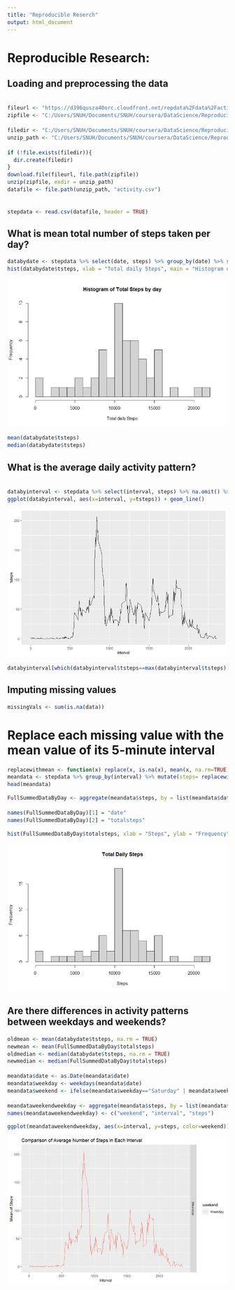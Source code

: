 ```yaml
---
title: "Reproducible Reserch"
output: html_document
---
```



# Reproducible Research: 

## Loading and preprocessing the data

```r

fileurl <- "https://d396qusza40orc.cloudfront.net/repdata%2Fdata%2Factivity.zip"
zipfile <- "C:/Users/SNUH/Documents/SNUH/coursera/DataScience/Reproducible Research/data.zip"

filedir <- "C:/Users/SNUH/Documents/SNUH/coursera/DataScience/Reproducible Research"
unzip_path <- "C:/Users/SNUH/Documents/SNUH/coursera/DataScience/Reproducible Research/data"

if (!file.exists(filedir)){
  dir.create(filedir)
}
download.file(fileurl, file.path(zipfile))
unzip(zipfile, exdir = unzip_path)
datafile <- file.path(unzip_path, "activity.csv")


stepdata <- read.csv(datafile, header = TRUE)

```


## What is mean total number of steps taken per day?

```r
databydate <- stepdata %>% select(date, steps) %>% group_by(date) %>% summarise(tsteps = sum(steps)) %>% na.omit()
hist(databydate$tsteps, xlab = "Total daily Steps", main = "Histogram of Total Steps by day", breaks = 20)
```

![image1](image1.png) 

```r
mean(databydate$tsteps)
median(databydate$tsteps)
```



## What is the average daily activity pattern?
```r

databyinterval <- stepdata %>% select(interval, steps) %>% na.omit() %>% group_by(interval) %>% summarise(tsteps=mean(steps))
ggplot(databyinterval, aes(x=interval, y=tsteps)) + geom_line()
```
![image2](image2.png) 


```r
databyinterval[which(databyinterval$tsteps==max(databyinterval$tsteps)), ]
```





## Imputing missing values

```r
missingVals <- sum(is.na(data))
```



# Replace each missing value with the mean value of its 5-minute interval

```r
replacewithmean <- function(x) replace(x, is.na(x), mean(x, na.rm=TRUE))
meandata <- stepdata %>% group_by(interval) %>% mutate(steps= replacewithmean(steps))
head(meandata)
```

```r
FullSummedDataByDay <- aggregate(meandata$steps, by = list(meandata$date), sum)

names(FullSummedDataByDay)[1] = "date"
names(FullSummedDataByDay)[2] = "totalsteps"
```

```r
hist(FullSummedDataByDay$totalsteps, xlab = "Steps", ylab = "Frequency", main = "Total Daily Steps", breaks = 20)
```

![image3](image3.png) 

## Are there differences in activity patterns between weekdays and weekends?

```r
oldmean <- mean(databydate$tsteps, na.rm = TRUE)
newmean <- mean(FullSummedDataByDay$totalsteps)
oldmedian <- median(databydate$tsteps, na.rm = TRUE)
newmedian <- median(FullSummedDataByDay$totalsteps)

meandata$date <- as.Date(meandata$date)
meandata$weekday <- weekdays(meandata$date)
meandata$weekend <- ifelse(meandata$weekday=="Saturday" | meandata$weekday=="Sunday", "Weekend", "Weekday")

meandataweekendweekday <- aggregate(meandata$steps, by = list(meandata$weekend, meandata$interval), na.omit(mean))
names(meandataweekendweekday) <- c("weekend", "interval", "steps")  
```

```r
ggplot(meandataweekendweekday, aes(x=interval, y=steps, color=weekend)) + geom_line()+ facet_grid(weekend ~.) + xlab("Interval") + ylab("Mean of Steps") + ggtitle("Comparison of Average Number of Steps in Each Interval")
```

![image4](image4.png) 




